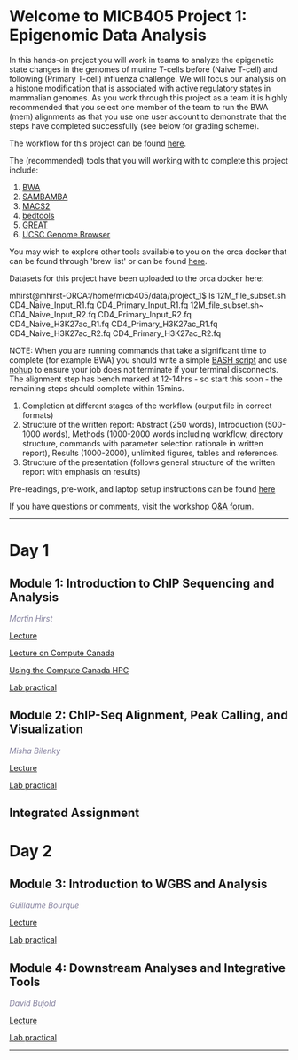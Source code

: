 
# Welcome to MICB405 Project 1: Epigenomic Data Analysis <a id="welcome"></a>

In this hands-on project you will work in teams to analyze the epigenetic state changes in the genomes of murine T-cells before (Naive T-cell) and following (Primary T-cell) influenza challenge.  We will focus our analysis on a histone modification that is associated with [active regulatory states](https://www.nature.com/articles/nrg3682) in mammalian genomes.  As you work through this project as a team it is highly recommended that you select one member of the team to run the BWA (mem) alignments as that you use one user account to demonstrate that the steps have completed successfully (see below for grading scheme).   

The workflow for this project can be found [here](https://github.com/martinhirst/micb405_project_1/blob/master/workflow.jpeg).

The (recommended) tools that you will working with to complete this project include:

1.  [BWA](https://github.com/lh3/bwa) 
2.  [SAMBAMBA](http://lomereiter.github.io/sambamba/)
3.  [MACS2](https://github.com/taoliu/MACS)
4.  [bedtools](http://bedtools.readthedocs.io/en/latest/)
5.  [GREAT](http://great.stanford.edu/public/html/index.php)
6.  [UCSC Genome Browser](https://genome.ucsc.edu/)

You may wish to explore other tools available to you on the orca docker that can be found through 'brew list' or can be found [here](https://github.com/bcgsc/orca/blob/master/versions.tsv).

Datasets for this project have been uploaded to the orca docker here:

mhirst@mhirst-ORCA:/home/micb405/data/project_1$ ls
12M_file_subset.sh       CD4_Naive_Input_R1.fq      CD4_Primary_Input_R1.fq
12M_file_subset.sh~      CD4_Naive_Input_R2.fq      CD4_Primary_Input_R2.fq
CD4_Naive_H3K27ac_R1.fq  CD4_Primary_H3K27ac_R1.fq  
CD4_Naive_H3K27ac_R2.fq  CD4_Primary_H3K27ac_R2.fq  

NOTE:  When you are running commands that take a significant time to complete (for example BWA) you should write a simple [BASH script](http://tldp.org/LDP/Bash-Beginners-Guide/html/sect_02_01.html) and use [nohup](https://en.wikipedia.org/wiki/Nohup) to ensure your job does not terminate if your terminal disconnects.  The alignment step has bench marked at 12-14hrs - so start this soon - the remaining steps should complete within 15mins.

1)	Completion at different stages of the workflow (output file in correct formats)
2)	Structure of the written report: Abstract (250 words), Introduction (500-1000 words), Methods (1000-2000 words including workflow, directory structure, commands with parameter selection rationale in written report), Results (1000-2000), unlimited figures, tables and references.
3)	Structure of the presentation (follows general structure of the written report with emphasis on results)


Pre-readings, pre-work, and laptop setup instructions can be found [here](https://bioinformaticsdotca.github.io//Epigenomics_2017_prework)

If you have questions or comments, visit the workshop [Q&A forum](https://noteapp.com/Epi2017).

***

# Day 1 <a id="day1"></a>

##  Module 1: Introduction to ChIP Sequencing and Analysis <a id="module_1"></a>

  *<font color="#827e9c">Martin Hirst</font>*
  
  [Lecture](https://bioinformatics.ca/epigenomics-module-1-2016)
  
  [Lecture on Compute Canada](https://bioinformatics.ca/epigenomics-module-1-hpc-2016)
  
  [Using the Compute Canada HPC](https://bioinformaticsdotca.github.io/epigenomics_2017_hpc_2017)

  [Lab practical](http://bioinformatics-ca.github.io/epigenomic_data_analysis_module1_lab_2016/)
  
  
##  Module 2: ChIP-Seq Alignment, Peak Calling, and Visualization <a id="module_2"></a>

  *<font color="#827e9c">Misha Bilenky</font>*
  
  [Lecture](https://bioinformatics.ca/epigenomics-module-2-2016)
  
  [Lab practical](http://bioinformatics-ca.github.io/epigenomic_data_analysis_module2_lab_2016/)

## Integrated Assignment


# Day 2 <a id="day2"></a>

##  Module 3: Introduction to WGBS and Analysis <a id="module_3"></a>

  *<font color="#827e9c">Guillaume Bourque</font>*
  
  [Lecture](https://bioinformatics.ca/epigenomics-module-3-2016)
  
  [Lab practical](http://bioinformatics-ca.github.io/epigenomic_data_analysis_module3_lab_2016/)


##  Module 4: Downstream Analyses and Integrative Tools <a id="module_4"></a>

  *<font color="#827e9c">David Bujold</font>*
  
  [Lecture](https://bioinformatics.ca/epigenomics-module-4-2016)
  
  [Lab practical](http://bioinformatics-ca.github.io/epigenomic_data_analysis_module4_lab_2016/)

***
